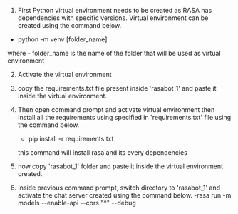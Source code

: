 1. First Python virtual environment needs to be created as RASA has dependencies with
specific versions. Virtual environment can be created using the command below.

- python -m venv [folder_name]

where 
	- folder_name is the name of the folder that will be used as virtual environment

2. Activate the virtual environment

3. copy the requirements.txt file present inside 'rasabot_1' and paste it inside the virtual environment.

4. Then open command prompt and activate virtual environment then install all the requirements 
using specified in 'requirements.txt' file using the command below.
	- pip install -r requirements.txt  
	
	this command will install rasa and its every dependencies

5. now copy 'rasabot_1' folder and paste it inside the virtual environment created.

6. Inside previous command prompt, switch directory to 'rasabot_1' and activate the chat server created using the command
	below.
	-rasa run -m models --enable-api --cors "*" --debug 
	